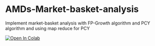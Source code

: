 # AMDs-Market-basket-analysis
Implement market-basket analysis with FP-Growth algorithm and PCY algorithm and using map reduce for PCY

[![Open In Colab](https://colab.research.google.com/assets/colab-badge.svg)](https://colab.research.google.com/drive/1CUnsP_0ivf49kHoTtWspn1bMItmDjsHC?usp=sharing)


